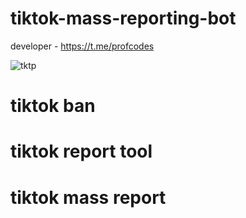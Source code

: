 # tiktok-mass-reporting-bot

developer - https://t.me/profcodes

 ![tktp](https://github.com/user-attachments/assets/3994a29b-690d-475a-a9fa-9cb82a86188d)

# tiktok ban
# tiktok report tool
# tiktok mass report
